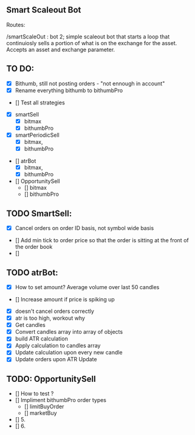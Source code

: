 ## Smart Scaleout Bot

Routes:

/smartScaleOut : bot 2; simple scaleout bot that starts a loop that continuiosly sells a portion of what is on the exchange for the asset. Accepts an asset and exchange parameter.


## TO DO:

 - [x] Bithumb, still not posting orders - "not ennough in account"
 - [x] Rename everything bithumb to bithumbPro
 - [] Test all strategies
  - [x] smartSell
    - [x] bitmax
    - [x] bithumbPro
  - [x] smartPeriodicSell
    - [x] bitmax,
    - [x] bithumbPro
  - [] atrBot
    - [x] bitmax,
    - [x] bithumbPro
  - [] OpportunitySell
    - [] bitmax
    - [] bithumbPro

## TODO SmartSell:

- [x] Cancel orders on order ID basis, not symbol wide basis
- [] Add min tick to order price so that the order is sitting at the front of the order book
- [] 

## TODO atrBot:

- [x] How to set amount? Average volume over last 50 candles
- [] Increase amount if price is spiking up
- [x] doesn't cancel orders correctly
- [x] atr is too high, workout why
- [x] Get candles
- [x] Convert candles array into array of objects
- [x] build ATR calculation
- [x] Apply calculation to candles array
- [x] Update calculation upon every new candle
- [x] Update orders upon ATR Update

## TODO: OpportunitySell

- [] How to test ?
- [] Impliment bithumbPro order types
  - [] limitBuyOrder
  - [] marketBuy
- [] 5.
- [] 6.